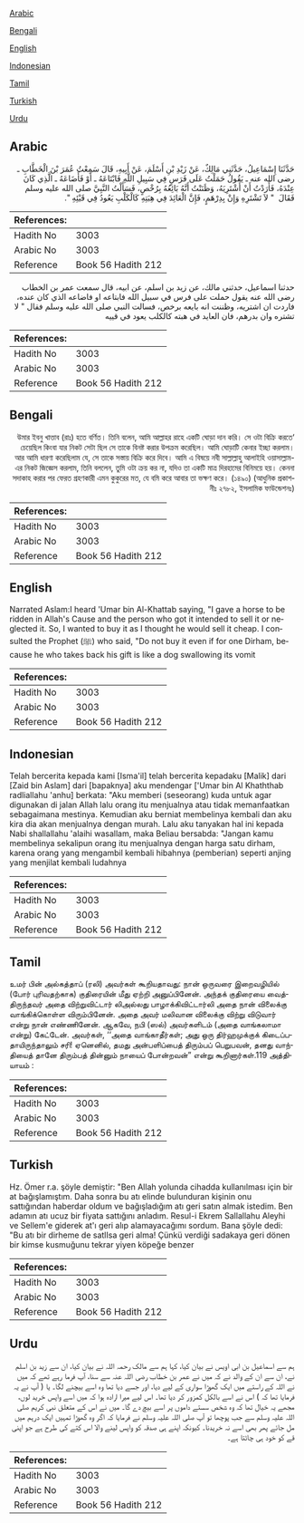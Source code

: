 [Arabic](#arabic)

[Bengali](#bengali)

[English](#english)

[Indonesian](#indonesian)

[Tamil](#tamil)

[Turkish](#turkish)

[Urdu](#urdu)

## Arabic


<div dir="rtl" lang="ar" style={{fontSize:'larger',backgroundColor:'#f8f9fa',padding:20}}>
حَدَّثَنَا إِسْمَاعِيلُ، حَدَّثَنِي مَالِكٌ، عَنْ زَيْدِ بْنِ أَسْلَمَ، عَنْ أَبِيهِ، قَالَ سَمِعْتُ عُمَرَ بْنَ الْخَطَّابِ ـ رضى الله عنه ـ يَقُولُ حَمَلْتُ عَلَى فَرَسٍ فِي سَبِيلِ اللَّهِ فَابْتَاعَهُ ـ أَوْ فَأَضَاعَهُ ـ الَّذِي كَانَ عِنْدَهُ، فَأَرَدْتُ أَنْ أَشْتَرِيَهُ، وَظَنَنْتُ أَنَّهُ بَائِعُهُ بِرُخْصٍ، فَسَأَلْتُ النَّبِيَّ صلى الله عليه وسلم فَقَالَ ‏ "‏ لاَ تَشْتَرِهِ وَإِنْ بِدِرْهَمٍ، فَإِنَّ الْعَائِدَ فِي هِبَتِهِ كَالْكَلْبِ يَعُودُ فِي قَيْئِهِ ‏"‏‏.‏
</div>
<div style={{backgroundColor:'#f8f9fa',padding:20, marginBottom: 10}}><table> <thead> <tr> <th>References:</th> <th></th> </tr> </thead> <tbody><tr><td>Hadith No</td><td>3003</td></tr><tr><td>Arabic No</td><td>3003</td></tr><tr><td>Reference</td><td>Book 56 Hadith 212</td></tr></tbody></table></div>


<div dir="rtl" lang="ar" style={{fontSize:'larger',backgroundColor:'#f8f9fa',padding:20}}>
حدثنا اسماعيل، حدثني مالك، عن زيد بن اسلم، عن ابيه، قال سمعت عمر بن الخطاب رضى الله عنه يقول حملت على فرس في سبيل الله فابتاعه او فاضاعه الذي كان عنده، فاردت ان اشتريه، وظننت انه بايعه برخص، فسالت النبي صلى الله عليه وسلم فقال " لا تشتره وان بدرهم، فان العايد في هبته كالكلب يعود في قييه
</div>
<div style={{backgroundColor:'#f8f9fa',padding:20, marginBottom: 10}}><table> <thead> <tr> <th>References:</th> <th></th> </tr> </thead> <tbody><tr><td>Hadith No</td><td>3003</td></tr><tr><td>Arabic No</td><td>3003</td></tr><tr><td>Reference</td><td>Book 56 Hadith 212</td></tr></tbody></table></div>

## Bengali


<div dir="rtl" lang="bn" style={{fontSize:'larger',backgroundColor:'#f8f9fa',padding:20}}>
‘উমার ইবনু খাত্তাব (রাঃ) হতে বর্ণিত। তিনি বলেন, আমি আল্লাহর রাহে একটি ঘোড়া দান করি। সে ওটা বিক্রি করতে চেয়েছিল কিংবা যার নিকট সেটা ছিল সে তাকে বিনষ্ট করার উপক্রম করেছিল। আমি ঘোড়াটি কেনার ইচ্ছা করলাম। আর আমি ধারণা করেছিলাম যে, সে তাকে সস্তায় বিক্রি করে দিবে। আমি এ বিষয়ে নবী সাল্লাল্লাহু আলাইহি ওয়াসাল্লাম-এর নিকট জিজ্ঞেস করলাম, তিনি বললেন, তুমি ওটা ক্রয় কর না, যদিও তা একটি মাত্র দিরহামের বিনিময়ে হয়। কেননা সদাকাহ করার পর ফেরত গ্রহণকারী এমন কুকুরের মত, যে বমি করে আবার তা ভক্ষণ করে। (১৪৯০) (আধুনিক প্রকাশনীঃ ২৭৮২, ইসলামিক ফাউন্ডেশনঃ)
</div>
<div style={{backgroundColor:'#f8f9fa',padding:20, marginBottom: 10}}><table> <thead> <tr> <th>References:</th> <th></th> </tr> </thead> <tbody><tr><td>Hadith No</td><td>3003</td></tr><tr><td>Arabic No</td><td>3003</td></tr><tr><td>Reference</td><td>Book 56 Hadith 212</td></tr></tbody></table></div>

## English


<div dir="ltr" lang="en" style={{fontSize:'larger',backgroundColor:'#f8f9fa',padding:20}}>
Narrated Aslam:I heard 'Umar bin Al-Khattab saying, "I gave a horse to be ridden in Allah's Cause and the person who got it intended to sell it or neglected it. So, I wanted to buy it as I thought he would sell it cheap. I consulted the Prophet (ﷺ) who said, "Do not buy it even if for one Dirham, because he who takes back his gift is like a dog swallowing its vomit
</div>
<div style={{backgroundColor:'#f8f9fa',padding:20, marginBottom: 10}}><table> <thead> <tr> <th>References:</th> <th></th> </tr> </thead> <tbody><tr><td>Hadith No</td><td>3003</td></tr><tr><td>Arabic No</td><td>3003</td></tr><tr><td>Reference</td><td>Book 56 Hadith 212</td></tr></tbody></table></div>

## Indonesian


<div dir="ltr" lang="id" style={{fontSize:'larger',backgroundColor:'#f8f9fa',padding:20}}>
Telah bercerita kepada kami [Isma'il] telah bercerita kepadaku [Malik] dari [Zaid bin Aslam] dari [bapaknya] aku mendengar ['Umar bin Al Khaththab radliallahu 'anhu] berkata: "Aku memberi (seseorang) kuda untuk agar digunakan di jalan Allah lalu orang itu menjualnya atau tidak memanfaatkan sebagaimana mestinya. Kemudian aku berniat membelinya kembali dan aku kira dia akan menjualnya dengan murah. Lalu aku tanyakan hal ini kepada Nabi shallallahu 'alaihi wasallam, maka Beliau bersabda: "Jangan kamu membelinya sekalipun orang itu menjualnya dengan harga satu dirham, karena orang yang mengambil kembali hibahnya (pemberian) seperti anjing yang menjilat kembali ludahnya
</div>
<div style={{backgroundColor:'#f8f9fa',padding:20, marginBottom: 10}}><table> <thead> <tr> <th>References:</th> <th></th> </tr> </thead> <tbody><tr><td>Hadith No</td><td>3003</td></tr><tr><td>Arabic No</td><td>3003</td></tr><tr><td>Reference</td><td>Book 56 Hadith 212</td></tr></tbody></table></div>

## Tamil


<div dir="ltr" lang="ta" style={{fontSize:'larger',backgroundColor:'#f8f9fa',padding:20}}>
உமர் பின் அல்கத்தாப் (ரலி) அவர்கள் கூறியதாவது: நான் ஒருவரை இறைவழியில் (போர் புரிவதற்காக) குதிரையின் மீது ஏற்றி அனுப்பினேன். அந்தக் குதிரையை வைத்திருந்தவர் அதை விற்றுவிட்டார் லிஅல்லது பாழாக்கிவிட்டார்லி அதை நான் விலைக்கு வாங்கிக்கொள்ள விரும்பினேன். அதை அவர் மலிவான விலைக்கு விற்று விடுவார் என்று நான் எண்ணினேன். ஆகவே, நபி (ஸல்) அவர்களிடம் (அதை வாங்கலாமா என்று) கேட்டேன். அவர்கள், ‘‘அதை வாங்காதீர்கள்; அது ஒரு திர்ஹமுக்குக் கிடைப்பதாயிருந்தாலும் சரி! ஏனெனில், தமது அன்பளிப்பைத் திரும்பப் பெறுபவன், தனது வாந்தியைத் தானே திரும்பத் தின்னும் நாயைப் போன்றவன்” என்று கூறினார்கள்.119 அத்தியாயம் :
</div>
<div style={{backgroundColor:'#f8f9fa',padding:20, marginBottom: 10}}><table> <thead> <tr> <th>References:</th> <th></th> </tr> </thead> <tbody><tr><td>Hadith No</td><td>3003</td></tr><tr><td>Arabic No</td><td>3003</td></tr><tr><td>Reference</td><td>Book 56 Hadith 212</td></tr></tbody></table></div>

## Turkish


<div dir="ltr" lang="tr" style={{fontSize:'larger',backgroundColor:'#f8f9fa',padding:20}}>
Hz. Ömer r.a. şöyle demiştir: "Ben Allah yolunda cihadda kullanılması için bir at bağışlamıştım. Daha sonra bu atı elinde bulunduran kişinin onu sattığından haberdar oldum ve bağışladığım atı geri satın almak istedim. Ben adamın atı ucuz bir fiyata sattığını anladım. Resul-i Ekrem Sallallahu Aleyhi ve Sellem'e giderek at'ı geri alıp alamayacağımı sordum. Bana şöyle dedi: "Bu atı bir dirheme de satlIsa geri alma! Çünkü verdiği sadakaya geri dönen bir kimse kusmuğunu tekrar yiyen köpeğe benzer
</div>
<div style={{backgroundColor:'#f8f9fa',padding:20, marginBottom: 10}}><table> <thead> <tr> <th>References:</th> <th></th> </tr> </thead> <tbody><tr><td>Hadith No</td><td>3003</td></tr><tr><td>Arabic No</td><td>3003</td></tr><tr><td>Reference</td><td>Book 56 Hadith 212</td></tr></tbody></table></div>

## Urdu


<div dir="rtl" lang="ur" style={{fontSize:'larger',backgroundColor:'#f8f9fa',padding:20}}>
ہم سے اسماعیل بن ابی اویس نے بیان کیا، کہا ہم سے مالک رحمہ اللہ نے بیان کیا، ان سے زید بن اسلم نے، ان سے ان کے والد نے کہ میں نے عمر بن خطاب رضی اللہ عنہ سے سنا، آپ فرما رہے تھے کہ میں نے اللہ کے راستے میں ایک گھوڑا سواری کے لیے دیا، اور جسے دیا تھا وہ اسے بیچنے لگا۔ یا ( آپ نے یہ فرمایا تھا کہ ) اس نے اسے بالکل کمزور کر دیا تھا۔ اس لیے میرا ارادہ ہوا کہ میں اسے واپس خرید لوں، مجھے یہ خیال تھا کہ وہ شخص سستے داموں پر اسے بیچ دے گا۔ میں نے اس کے متعلق نبی کریم صلی اللہ علیہ وسلم سے جب پوچھا تو آپ صلی اللہ علیہ وسلم نے فرمایا کہ اگر وہ گھوڑا تمہیں ایک درہم میں مل جائے پھر بھی اسے نہ خریدنا۔ کیونکہ اپنے ہی صدقہ کو واپس لینے والا اس کتے کی طرح ہے جو اپنی قے کو خود ہی چاٹتا ہے۔
</div>
<div style={{backgroundColor:'#f8f9fa',padding:20, marginBottom: 10}}><table> <thead> <tr> <th>References:</th> <th></th> </tr> </thead> <tbody><tr><td>Hadith No</td><td>3003</td></tr><tr><td>Arabic No</td><td>3003</td></tr><tr><td>Reference</td><td>Book 56 Hadith 212</td></tr></tbody></table></div>